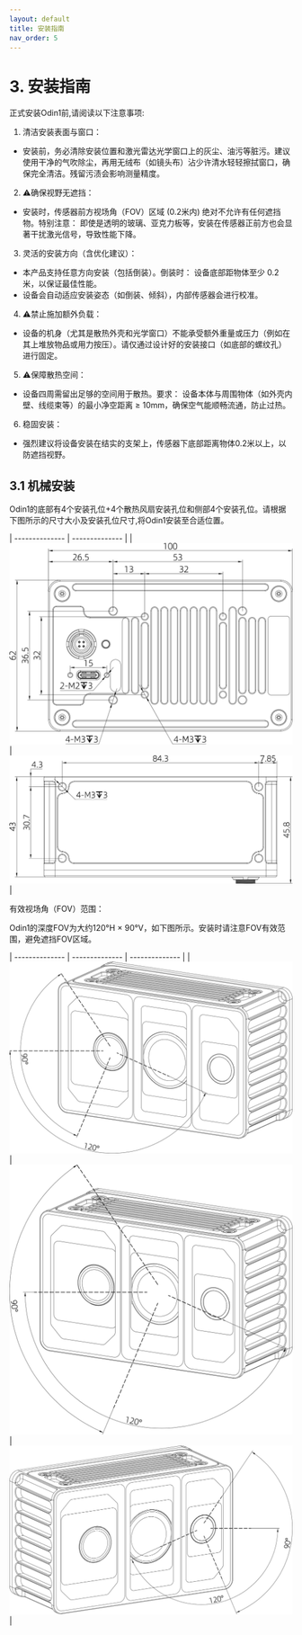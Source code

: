 ```yaml
---
layout: default
title: 安装指南
nav_order: 5
---
```


# 3. 安装指南

正式安装Odin1前,请阅读以下注意事项:

1. 清洁安装表面与窗口：

* 安装前，务必清除安装位置和激光雷达光学窗口上的灰尘、油污等脏污。建议使用干净的气吹除尘，再用无绒布（如镜头布）沾少许清水轻轻擦拭窗口，确保完全清洁。残留污渍会影响测量精度。

2. ⚠️确保视野无遮挡：

* 安装时，传感器前方视场角（FOV）区域 (0.2米内) 绝对不允许有任何遮挡物。特别注意： 即使是透明的玻璃、亚克力板等，安装在传感器正前方也会显著干扰激光信号，导致性能下降。

3. 灵活的安装方向（含优化建议）：

* 本产品支持任意方向安装（包括倒装）。倒装时： 设备底部距物体至少 0.2 米，以保证最佳性能。
* 设备会自动适应安装姿态（如倒装、倾斜），内部传感器会进行校准。

4.  ⚠️禁止施加额外负载：

* 设备的机身（尤其是散热外壳和光学窗口）不能承受额外重量或压力（例如在其上堆放物品或用力按压）。请仅通过设计好的安装接口（如底部的螺纹孔）进行固定。

5. ⚠️保障散热空间：

* 设备四周需留出足够的空间用于散热。要求： 设备本体与周围物体（如外壳内壁、线缆束等）的最小净空距离 ≥ 10mm，确保空气能顺畅流通，防止过热。

6. 稳固安装：

* 强烈建议将设备安装在结实的支架上，传感器下底部距离物体0.2米以上，以防遮挡视野。

## 3.1 机械安装

Odin1的底部有4个安装孔位+4个散热风扇安装孔位和侧部4个安装孔位。请根据下图所示的尺寸大小及安装孔位尺寸,将Odin1安装至合适位置。

| -------------- | -------------- |
|![](assets/img/22.png)|![](assets/img/23.png)|

有效视场角（FOV）范围：

Odin1的深度FOV为大约120°H × 90°V，如下图所示。安装时请注意FOV有效范围，避免遮挡FOV区域。

| -------------- | -------------- | -------------- |
|![](assets/img/16.png)|![](assets/img/15.png)|![](assets/img/14.png)|

